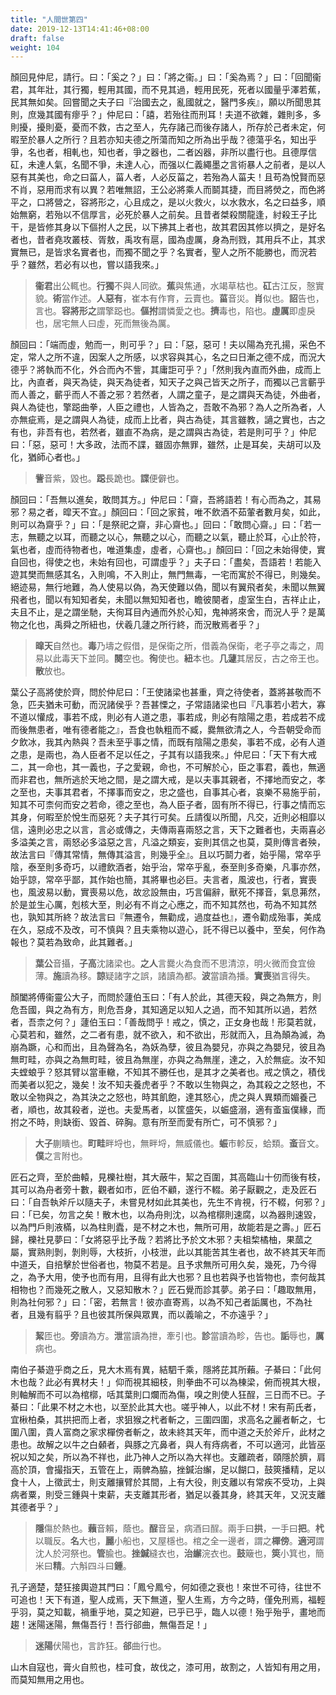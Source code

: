 ```yaml
---
title: "人間世第四"
date: 2019-12-13T14:41:46+08:00
draft: false
weight: 104
---
```




顏回見仲尼，請行。曰：「<span class="text-muted">奚之？</span>」曰：「<span class="text-muted">將之衞。</span>」曰：「<span class="text-muted">奚為焉？</span>」曰：「<span class="text-muted">回聞衞君，其年壯，其行獨，輕用其國，而不見其過，輕用民死，死者以國量乎澤若蕉，民其無如矣。回嘗聞之夫子曰『治國去之，亂國就之，醫門多疾』，願以所聞思其則，庶幾其國有瘳乎？</span>」仲尼曰：「<span class="text-muted">譆，若殆往而刑耳！夫道不欲雜，雜則多，多則擾，擾則憂，憂而不救，古之至人，先存諸己而後存諸人，所存於己者未定，何暇至於暴人之所行？且若亦知夫德之所蕩而知之所為出乎哉？德蕩乎名，知出乎爭，名也者，相軋也，知也者，爭之器也，二者凶器，非所以盡行也。且德厚信矼，未達人氣，名聞不爭，未達人心，而强以仁義繩墨之言術暴人之前者，是以人惡有其美也，命之曰菑人，菑人者，人必反菑之，若殆為人菑夫！且苟為悅賢而惡不肖，惡用而求有以異？若唯無詔，王公必將乘人而鬬其捷，而目將熒之，而色將平之，口將營之，容將形之，心且成之，是以火救火，以水救水，名之曰益多，順始無窮，若殆以不信厚言，必死於暴人之前矣。且昔者桀殺關龍逢，紂殺王子比干，是皆修其身以下傴拊人之民，以下拂其上者也，故其君因其修以擠之，是好名者也，昔者堯攻叢枝、胥敖，禹攻有扈，國為虛厲，身為刑戮，其用兵不止，其求實無已，是皆求名實者也，而獨不聞之乎？名實者，聖人之所不能勝也，而況若乎？雖然，若必有以也，嘗以語我來。</span>」

> **衞君**出公輒也。**行獨**不與人同欲。**蕉**與焦通，水竭草枯也。**矼**古江反，慤實貌。**術**當作述。**人惡有**，崔本有作育，云賣也。**菑**音災。**肖**似也。**詔**告也，言也。**容將形之**謂擎跽也。**傴拊**謂憐愛之也。**擠**毒也，陷也。**虛厲**即虛戾也，居宅無人曰虛，死而無後為厲。



顏回曰：「<span class="text-muted">端而虛，勉而一，則可乎？</span>」曰：「<span class="text-muted">惡，惡可！夫以陽為充孔揚，采色不定，常人之所不違，因案人之所感，以求容與其心，名之曰日漸之德不成，而況大德乎？將執而不化，外合而內不訾，其庸詎可乎？</span>」「<span class="text-muted">然則我內直而外曲，成而上比，內直者，與天為徒，與天為徒者，知天子之與己皆天之所子，而獨以己言蘄乎而人善之，蘄乎而人不善之邪？若然者，人謂之童子，是之謂與天為徒，外曲者，與人為徒也，擎跽曲拳，人臣之禮也，人皆為之，吾敢不為邪？為人之所為者，人亦無疵焉，是之謂與人為徒，成而上比者，與古為徒，其言雖教，讁之實也，古之有也，非吾有也，若然者，雖直不為病，是之謂與古為徒，若是則可乎？</span>」仲尼曰：「<span class="text-muted">惡，惡可！大多政，法而不諜，雖固亦無罪，雖然，止是耳矣，夫胡可以及化，猶師心者也。</span>」

> **訾**音紫，毀也。**跽**長跪也。**諜**便僻也。


顏回曰：「<span class="text-muted">吾無以進矣，敢問其方。</span>」仲尼曰：「<span class="text-muted">齋，吾將語若！有心而為之，其易邪？易之者，暭天不宜。</span>」顏回曰：「<span class="text-muted">回之家貧，唯不飲酒不茹葷者數月矣，如此，則可以為齋乎？</span>」曰：「<span class="text-muted">是祭祀之齋，非心齋也。</span>」回曰：「<span class="text-muted">敢問心齋。</span>」曰：「<span class="text-muted">若一志，無聽之以耳，而聽之以心，無聽之以心，而聽之以氣，聽止於耳，心止於符，氣也者，虛而待物者也，唯道集虛，虛者，心齋也。</span>」顏回曰：「<span class="text-muted">回之未始得使，實自回也，得使之也，未始有回也，可謂虛乎？</span>」夫子曰：「<span class="text-muted">盡矣，吾語若！若能入遊其樊而無感其名，入則鳴，不入則止，無門無毒，一宅而寓於不得已，則幾矣。絕迹易，無行地難，為人使易以偽，為天使難以偽，聞以有翼飛者矣，未聞以無翼飛者也，聞以有知知者矣，未聞以無知知者也，瞻彼闋者，虛室生白，吉祥止止，夫且不止，是之謂坐馳，夫徇耳目內通而外於心知，鬼神將來舍，而況人乎？是萬物之化也，禹舜之所紐也，伏羲几蘧之所行終，而況散焉者乎？</span>」

> **暭天**自然也。**毒**乃壔之假借，是保衛之所，借義為保衛，老子亭之毒之，周易以此毒天下並同。**闋**空也。**徇**使也。**紐**本也。**几蘧**其居反，古之帝王也。**散**放也。



葉公子高將使於齊，問於仲尼曰：「<span class="text-muted">王使諸梁也甚重，齊之待使者，蓋將甚敬而不急，匹夫猶未可動，而況諸侯乎？吾甚慄之，子常語諸梁也曰『凡事若小若大，寡不道以懽成，事若不成，則必有人道之患，事若成，則必有陰陽之患，若成若不成而後無患者，唯有德者能之』，吾食也執粗而不臧，爨無欲清之人，今吾朝受命而夕飲冰，我其內熱與？吾未至乎事之情，而既有陰陽之患矣，事若不成，必有人道之患，是兩也，為人臣者不足以任之，子其有以語我來。</span>」仲尼曰：「<span class="text-muted">天下有大戒二，其一命也，其一義也，子之愛親，命也，不可解於心，臣之事君，義也，無適而非君也，無所逃於天地之間，是之謂大戒，是以夫事其親者，不擇地而安之，孝之至也，夫事其君者，不擇事而安之，忠之盛也，自事其心者，哀樂不易施乎前，知其不可柰何而安之若命，德之至也，為人臣子者，固有所不得已，行事之情而忘其身，何暇至於悅生而惡死？夫子其行可矣。丘請復以所聞，凡交，近則必相靡以信，遠則必忠之以言，言必或傳之，夫傳兩喜兩怒之言，天下之難者也，夫兩喜必多溢美之言，兩怒必多溢惡之言，凡溢之類妄，妄則其信之也莫，莫則傳言者殃，故法言曰『傳其常情，無傳其溢言，則幾乎全』。且以巧鬬力者，始乎陽，常卒乎陰，泰至則多奇巧，以禮飲酒者，始乎治，常卒乎亂，泰至則多奇樂，凡事亦然，始乎諒，常卒乎鄙，其作始也簡，其將畢也必巨。夫言者，風波也，行者，實喪也，風波易以動，實喪易以危，故忿設無由，巧言偏辭，獸死不擇音，氣息茀然，於是並生心厲，剋核大至，則必有不肖之心應之，而不知其然也，苟為不知其然也，孰知其所終？故法言曰『無遷令，無勸成，過度益也』，遷令勸成殆事，美成在久，惡成不及改，可不慎與？且夫乘物以遊心，託不得已以養中，至矣，何作為報也？莫若為致命，此其難者。</span>」

> **葉公**音攝，**子高**沈諸梁也。**之人**言爨火為食而不思清涼，明火微而食宜儉薄。**施**讀為移。**諒**疑諸字之誤，諸讀為都。**波**當讀為播。**實喪**猶言得失。



顏闔將傅衞靈公大子，而問於蘧伯玉曰：「<span class="text-muted">有人於此，其德天殺，與之為無方，則危吾國，與之為有方，則危吾身，其知適足以知人之過，而不知其所以過，若然者，吾柰之何？</span>」蘧伯玉曰：「<span class="text-muted">善哉問乎！戒之，慎之，正女身也哉！形莫若就，心莫若和，雖然，之二者有患，就不欲入，和不欲出，形就而入，且為顛為滅，為崩為蹶，心和而出，且為聲為名，為妖為孽，彼且為嬰兒，亦與之為嬰兒，彼且為無町畦，亦與之為無町畦，彼且為無崖，亦與之為無崖，達之，入於無疵。汝不知夫螳蜋乎？怒其臂以當車轍，不知其不勝任也，是其才之美者也。戒之慎之，積伐而美者以犯之，幾矣！汝不知夫養虎者乎？不敢以生物與之，為其殺之之怒也，不敢以全物與之，為其決之之怒也，時其飢飽，達其怒心，虎之與人異類而媚養己者，順也，故其殺者，逆也。夫愛馬者，以筐盛矢，以蜄盛溺，適有蚉䖟僕緣，而拊之不時，則缺銜、毀首、碎胸。意有所至而愛有所亡，可不慎邪？</span>」

> **大子**蒯瞶也。**町畦**畔埒也，無畔埒，無威儀也。**蜄**市軫反，蛤類。**蚉**音文。**僕**之言附也。



匠石之齊，至於曲轅，見櫟社樹，其大蔽牛，絜之百圍，其高臨山十仞而後有枝，其可以為舟者旁十數，觀者如市，匠伯不顧，遂行不輟。弟子厭觀之，走及匠石曰：「<span class="text-muted">自吾執斧斤以隨夫子，未嘗見材如此其美也，先生不肯視，行不輟，何邪？</span>」曰：「<span class="text-muted">已矣，勿言之矣！散木也，以為舟則沈，以為棺槨則速腐，以為器則速毀，以為門戶則液樠，以為柱則蠹，是不材之木也，無所可用，故能若是之壽。</span>」匠石歸，櫟社見夢曰：「<span class="text-muted">女將惡乎比予哉？若將比予於文木邪？夫柤棃橘柚，果蓏之屬，實熟則剝，剝則辱，大枝折，小枝泄，此以其能苦其生者也，故不終其天年而中道夭，自掊擊於世俗者也，物莫不若是。且予求無所可用久矣，幾死，乃今得之，為予大用，使予也而有用，且得有此大也邪？且也若與予也皆物也，柰何哉其相物也？而幾死之散人，又惡知散木？</span>」匠石覺而診其夢。弟子曰：「<span class="text-muted">趣取無用，則為社何邪？</span>」曰：「<span class="text-muted">密，若無言！彼亦直寄焉，以為不知己者詬厲也，不為社者，且幾有翦乎？且也彼其所保與眾異，而以義喻之，不亦遠乎？</span>」

> **絜**匝也。**旁**讀為方。**泄**當讀為抴，牽引也。**診**當讀為畛，告也。**詬**辱也，**厲**病也。



南伯子綦遊乎商之丘，見大木焉有異，結駟千乘，隱將芘其所藾。子綦曰：「<span class="text-muted">此何木也哉？此必有異材夫！</span>」仰而視其細枝，則拳曲不可以為棟梁，俯而視其大根，則軸解而不可以為棺槨，咶其葉則口爛而為傷，嗅之則使人狂酲，三日而不已。子綦曰：「<span class="text-muted">此果不材之木也，以至於此其大也。嗟乎神人，以此不材！宋有荊氏者，宜楸柏桑，其拱把而上者，求狙猴之杙者斬之，三圍四圍，求高名之麗者斬之，七圍八圍，貴人富商之家求樿傍者斬之，故未終其天年，而中道之夭於斧斤，此材之患也。故解之以牛之白顙者，與豚之亢鼻者，與人有痔病者，不可以適河，此皆巫祝以知之矣，所以為不祥也，此乃神人之所以為大祥也。支離疏者，頤隱於臍，肩高於頂，會撮指天，五管在上，兩髀為脇，挫鍼治繲，足以餬口，鼓筴播精，足以食十人，上徵武士，則支離攘臂於其間，上有大役，則支離以有常疾不受功，上與病者粟，則受三鍾與十束薪，夫支離其形者，猶足以養其身，終其天年，又況支離其德者乎？</span>」

> **隱**傷於熱也。**藾**音賴，蔭也。**酲**音呈，病酒曰酲。兩手曰**拱**，一手曰**把**。**杙**以職反。**名**大也，**麗**小船也，又屋檼也。棺之全一邊者，謂之**樿傍**。**適河**謂沈人於河祭也。**管**腧也。**挫鍼**縫衣也，**治繲**浣衣也。**鼓**簸也，**筴**小箕也，簡米曰**精**。六斛四斗曰**鍾**。



孔子適楚，楚狂接輿遊其門曰：「<span class="text-muted">鳳兮鳳兮，何如德之衰也！來世不可待，往世不可追也！天下有道，聖人成焉，天下無道，聖人生焉，方今之時，僅免刑焉，福輕乎羽，莫之知載，禍重乎地，莫之知避，已乎已乎，臨人以德！殆乎殆乎，畫地而趨！迷陽迷陽，無傷吾行！吾行郤曲，無傷吾足！</span>」

> **迷陽**伏陽也，言詐狂。**郤**曲行也。



山木自寇也，膏火自煎也，桂可食，故伐之，漆可用，故割之，人皆知有用之用，而莫知無用之用也。